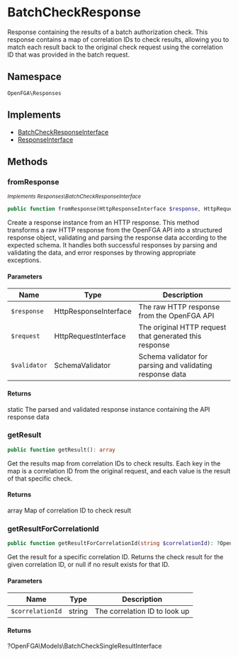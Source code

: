 # BatchCheckResponse

Response containing the results of a batch authorization check. This response contains a map of correlation IDs to check results, allowing you to match each result back to the original check request using the correlation ID that was provided in the batch request.

## Namespace
`OpenFGA\Responses`

## Implements
* [BatchCheckResponseInterface](BatchCheckResponseInterface.md)
* [ResponseInterface](ResponseInterface.md)



## Methods
### fromResponse

*<small>Implements Responses\BatchCheckResponseInterface</small>*  

```php
public function fromResponse(HttpResponseInterface $response, HttpRequestInterface $request, SchemaValidator $validator): static
```

Create a response instance from an HTTP response. This method transforms a raw HTTP response from the OpenFGA API into a structured response object, validating and parsing the response data according to the expected schema. It handles both successful responses by parsing and validating the data, and error responses by throwing appropriate exceptions.

#### Parameters
| Name | Type | Description |
|------|------|-------------|
| `$response` | HttpResponseInterface | The raw HTTP response from the OpenFGA API |
| `$request` | HttpRequestInterface | The original HTTP request that generated this response |
| `$validator` | SchemaValidator | Schema validator for parsing and validating response data |

#### Returns
static
 The parsed and validated response instance containing the API response data

### getResult


```php
public function getResult(): array
```

Get the results map from correlation IDs to check results. Each key in the map is a correlation ID from the original request, and each value is the result of that specific check.


#### Returns
array
 Map of correlation ID to check result

### getResultForCorrelationId


```php
public function getResultForCorrelationId(string $correlationId): ?OpenFGA\Models\BatchCheckSingleResultInterface
```

Get the result for a specific correlation ID. Returns the check result for the given correlation ID, or null if no result exists for that ID.

#### Parameters
| Name | Type | Description |
|------|------|-------------|
| `$correlationId` | string | The correlation ID to look up |

#### Returns
?OpenFGA\Models\BatchCheckSingleResultInterface


